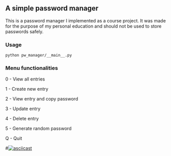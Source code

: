 ## A simple password manager

This is a password manager I implemented as a course project. 
It was made for the purpose of my personal education and should not be used to store passwords safely.

### Usage
```
python pw_manager/__main__.py
```

### Menu functionalities 
0 - View all entries 

1 - Create new entry 

2 - View entry and copy password

3 - Update entry 

4 - Delete entry 

5 - Generate random password 

Q - Quit



#[![asciicast](https://asciinema.org/a/qvGvr774qMJjKKVdUnEgvMsCn.svg)](https://asciinema.org/a/qvGvr774qMJjKKVdUnEgvMsCn)
